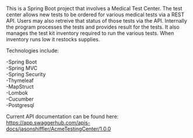 This is a Spring Boot project that involves a Medical Test Center. The test center allows new tests to be ordered for various medical tests via a REST API. Users may also retreive that status of those tests via the API. Internally the program processes the tests and provides result for the tests. It also manages the test kit inventory required to run the various tests. When inventory runs low it restocks supplies.

Technologies include:

-Spring Boot  
-Spring MVC  
-Spring Security  
-Thymeleaf  
-MapStruct  
-Lombok  
-Cucumber  
-Postgresql  

Current API documentation can be found here:  
https://app.swaggerhub.com/apis-docs/jasonshiffler/AcmeTestingCenter/1.0.0  
